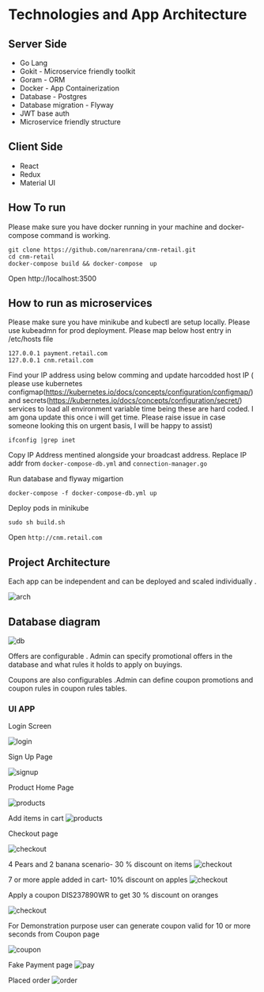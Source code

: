 # Technologies and App Architecture

## Server Side

- Go Lang
- Gokit - Microservice friendly toolkit
- Goram - ORM
- Docker - App Containerization
- Database - Postgres
- Database migration - Flyway
- JWT base auth
- Microservice friendly structure

## Client Side

- React
- Redux
- Material UI

## How To run

Please make sure you have docker running in your machine and docker-compose command is working.

```
git clone https://github.com/narenrana/cnm-retail.git
cd cnm-retail
docker-compose build && docker-compose  up
```
Open http://localhost:3500

## How to run as microservices

Please make sure you have minikube and kubectl are setup locally. Please use kubeadmn for prod deployment.
Please map below host entry in /etc/hosts file
```
127.0.0.1 payment.retail.com
127.0.0.1 cnm.retail.com
```
Find your IP address using below comming and update harcodded host IP ( please use kubernetes configmap(https://kubernetes.io/docs/concepts/configuration/configmap/) and secrets(https://kubernetes.io/docs/concepts/configuration/secret/) services to load all environment variable time being these are hard coded. I am gona update this once i will get time. Please raise issue in case someone looking this on urgent basis, I will be happy to assist)

```
ifconfig |grep inet
```
Copy IP Address mentined alongside your broadcast address.
Replace IP addr from  ```docker-compose-db.yml``` and ```connection-manager.go```

Run database and flyway migartion 
```
docker-compose -f docker-compose-db.yml up
```
Deploy pods in minikube 
```
sudo sh build.sh
```
Open `http://cnm.retail.com`

## Project Architecture

Each app can be independent and can be deployed and scaled individually .

![arch](./docs/arch.png)

## Database diagram

![db](./docs/db2.jpeg)

Offers are configurable . Admin can specify promotional offers in the database and what rules it holds to apply on buyings.

Coupons are also configurables .Admin can define coupon promotions and coupon rules in coupon rules tables.

### UI APP

Login Screen

![login](./docs/login.png)

Sign Up Page

![signup](./docs/signup.png)

Product Home Page

![products](./docs/products2.png)

Add items in cart
![products](./docs/products-cart2.png)

Checkout page

![checkout](./docs/checkout2-0.png)

4 Pears and 2 banana scenario- 30 % discount on items
![checkout](./docs/checkout2-1.png)

7 or more apple added in cart- 10% discount on apples
![checkout](./docs/checkout2-2.png)

Apply a coupon DIS237890WR to get 30 % discount on oranges

![checkout](./docs/checkout2-3.png)

For Demonstration purpose user can generate coupon valid for 10 or more seconds from
Coupon page

![coupon](./docs/tokens.png)

Fake Payment page
![pay](./docs/fake-pay.png)

Placed order
![order](./docs/orders2.png)
